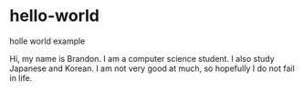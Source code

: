 # hello-world
holle world example

Hi, my name is Brandon. I am a computer science student. I also study Japanese and Korean. I am not very good at much, so hopefully I do not fail in life.
